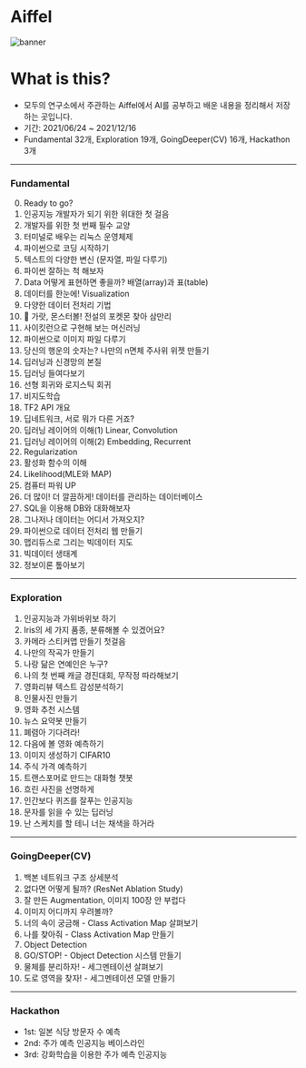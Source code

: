 # Aiffel
![banner](https://user-images.githubusercontent.com/86637300/132039711-1b851566-d884-40b3-b5d0-9c21e730123f.png)

# What is this?
* 모두의 연구소에서 주관하는 Aiffel에서 AI를 공부하고 배운 내용을 정리해서 저장하는 곳입니다.  
* 기간: 2021/06/24 ~ 2021/12/16
* Fundamental 32개, Exploration 19개, GoingDeeper(CV) 16개, Hackathon 3개


---
### Fundamental
0. Ready to go?  
1. 인공지능 개발자가 되기 위한 위대한 첫 걸음  
2. 개발자를 위한 첫 번째 필수 교양  
3. 터미널로 배우는 리눅스 운영체제  
4. 파이썬으로 코딩 시작하기  
5. 텍스트의 다양한 변신 (문자열, 파일 다루기)  
6. 파이썬 잘하는 척 해보자  
7. Data 어떻게 표현하면 좋을까? 배열(array)과 표(table)  
8. 데이터를 한눈에! Visualization  
9. 다양한 데이터 전처리 기법  
10. 🦄 가랏, 몬스터볼! 전설의 포켓몬 찾아 삼만리  
11. 사이킷런으로 구현해 보는 머신러닝  
12. 파이썬으로 이미지 파일 다루기  
13. 당신의 행운의 숫자는? 나만의 n면체 주사위 위젯 만들기  
14. 딥러닝과 신경망의 본질  
15. 딥러닝 들여다보기  
16. 선형 회귀와 로지스틱 회귀  
17. 비지도학습  
18. TF2 API 개요  
19. 딥네트워크, 서로 뭐가 다른 거죠?  
20. 딥러닝 레이어의 이해(1) Linear, Convolution  
21. 딥러닝 레이어의 이해(2) Embedding, Recurrent  
22. Regularization  
23. 활성화 함수의 이해  
24. Likelihood(MLE와 MAP)  
25. 컴퓨터 파워 UP  
26. 더 많이! 더 깔끔하게! 데이터를 관리하는 데이터베이스  
27. SQL을 이용해 DB와 대화해보자  
28. 그나저나 데이터는 어디서 가져오지?  
29. 파이썬으로 데이터 전처리 웹 만들기  
30. 맵리듀스로 그리는 빅데이터 지도  
31. 빅데이터 생태계  
32. 정보이론 톺아보기

---
### Exploration
1. 인공지능과 가위바위보 하기  
2. Iris의 세 가지 품종, 분류해볼 수 있겠어요?  
3. 카메라 스티커앱 만들기 첫걸음  
4. 나만의 작곡가 만들기  
5. 나랑 닮은 연예인은 누구?  
6. 나의 첫 번째 캐글 경진대회, 무작정 따라해보기  
7. 영화리뷰 텍스트 감성분석하기  
8. 인물사진 만들기  
9. 영화 추천 시스템  
10. 뉴스 요약봇 만들기  
11. 폐렴아 기다려라!  
12. 다음에 볼 영화 예측하기  
13. 이미지 생성하기 CIFAR10  
14. 주식 가격 예측하기  
15. 트랜스포머로 만드는 대화형 챗봇  
16. 흐린 사진을 선명하게
17. 인간보다 퀴즈를 잘푸는 인공지능
18. 문자를 읽을 수 있는 딥러닝
19. 난 스케치를 할 테니 너는 채색을 하거라

---
### GoingDeeper(CV)
1. 백본 네트워크 구조 상세분석
2. 없다면 어떻게 될까? (ResNet Ablation Study)
3. 잘 만든 Augmentation, 이미지 100장 안 부럽다
4. 이미지 어디까지 우려볼까?
5. 너의 속이 궁금해 - Class Activation Map 살펴보기
6. 나를 찾아줘 - Class Activation Map 만들기
7. Object Detection
8. GO/STOP! - Object Detection 시스템 만들기
9. 물체를 분리하자! - 세그멘테이션 살펴보기
10. 도로 영역을 찾자! - 세그멘테이션 모델 만들기

---
### Hackathon
- 1st: 일본 식당 방문자 수 예측  
- 2nd: 주가 예측 인공지능 베이스라인  
- 3rd: 강화학습을 이용한 주가 예측 인공지능  

